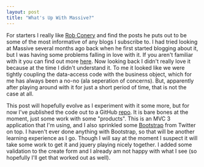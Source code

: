 ```yaml
---
layout: post
title: "What's Up With Massive?"
---
```


For starters I really like [Rob Conery](http://blog.wekeroad.com/) and find the posts he puts out to be some of the most informative of any blogs I subscribe to. I had tried looking at Massive several months ago back when he first started blogging about it, but I was having some problems falling in love with it. If you aren't familiar with it you can find out more [here](https://github.com/robconery/massive). Now looking back I didn't really love it because at the time I didn't understand it. To me it looked like we were tightly coupling the data-access code with the business object, which for me has always been a no-no (ala seperation of concerns). But, apparently after playing around with it for just a short period of time, that is not the case at all.

This post will hopefully evolve as I experiment with it some more, but for now I've published the code out to a GitHub [repo](https://github.com/bteller/tryoutmassive). It is bare bones at the moment, just some work with some "products". This is an MVC 3 application that I'm using, and I also sprinkled some [Bootstrap](http://twitter.github.com/bootstrap/) from Twitter on top. I haven't ever done anything with Bootstrap, so that will be another learning experience as I go. Though I will say at the moment I suspect it will take some work to get it and jquery playing nicely together. I added some validation to the create form and I already am not happy with what I see (so hopefully I'll get that worked out as well).